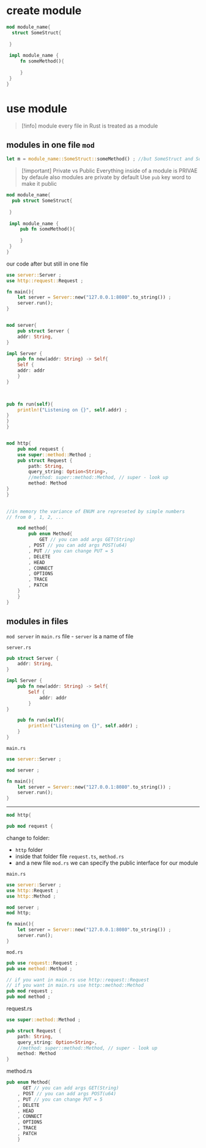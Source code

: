 
# create module
```rust
mod module_name{
  struct SomeStruct{
		 
 }
 
 impl module_name {
	 fn someMethod(){
	 
	 }
 }
}

```

# use module
>[!info] module
>every file in Rust is treated as a module

## modules in one file `mod`
```rust
let m = module_name::SomeStruct::someMethod() ; //but SomeStruct and SomeMethod are privat
```


> [!important] Private vs  Public
> Everything inside of a module is PRIVAE by defaule
> also modules are private by default
> Use `pub` key word to make it public

```rust
mod module_name{
  pub struct SomeStruct{
		 
 }
 
 impl module_name {
	 pub fn someMethod(){
	 
	 }
 }
}

```


our code after but still in one file
```rust
use server::Server ;
use http::request::Request ;

fn main(){
	let server = Server::new("127.0.0.1:8080".to_string()) ;
	server.run();
}


mod server{
	pub struct Server {
	addr: String,
}

impl Server {
	pub fn new(addr: String) -> Self{
	Self {
	addr: addr
	}
}

  

pub fn run(self){
	println!("Listening on {}", self.addr) ;
}
}
}


mod http{
	pub mod request {
	use super::method::Method ;
	pub struct Request {
		path: String,
		query_string: Option<String>,
		//method: super::method::Method, // super - look up
		method: Method
}
}

 
//in memory the variance of ENUM are represeted by simple numbers
// from 0 , 1, 2, ...

	mod method{
		pub enum Method{
			GET // you can add args GET(String)
		, POST // you can add args POST(u64)
		, PUT // you can change PUT = 5
		, DELETE
		, HEAD
		, CONNECT
		, OPTIONS
		, TRACE
		, PATCH
	}
	}
}
```


## modules in files
`mod server` in `main.rs` file - `server` is a name of file

`server.rs`
```rust
pub struct Server {
	addr: String,
}

impl Server {
	pub fn new(addr: String) -> Self{
		Self {
			addr: addr
		}
}

	pub fn run(self){
		println!("Listening on {}", self.addr) ;
	}
}
```

`main.rs`
```rust
use server::Server ;

mod server ;

fn main(){
	let server = Server::new("127.0.0.1:8080".to_string()) ;
	server.run();
}
```

---
```rust
mod http{

pub mod request {
```

change to folder:
- `http` folder
- inside that folder file `request.ts`, `method.rs`
- and a new file `mod.rs` we can specify the public interface for our module

`main.rs`
```rust
use server::Server ;
use http::Request ;
use http::Method ;

mod server ;
mod http;

fn main(){
	let server = Server::new("127.0.0.1:8080".to_string()) ;
	server.run();
}
```

`mod.rs`
```rust
pub use request::Request ;
pub use method::Method ;

// if you want in main.rs use http::request::Request
// if you want in main.rs use http::method::Method
pub mod request ;
pub mod method ;
```

request.rs
```rust
use super::method::Method ;

pub struct Request {
	path: String,
	query_string: Option<String>,
	//method: super::method::Method, // super - look up
	method: Method
}
```

method.rs
```rust
pub enum Method{
	  GET // you can add args GET(String)
	, POST // you can add args POST(u64)
	, PUT // you can change PUT = 5
	, DELETE
	, HEAD
	, CONNECT
	, OPTIONS
	, TRACE
	, PATCH
	}
```




